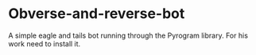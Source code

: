 # Obverse-and-reverse-bot
A simple eagle and tails bot running through the Pyrogram library. For his work need to install it.
